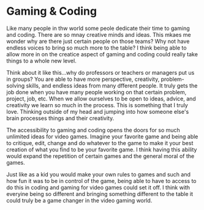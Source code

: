 # Gaming & Coding
 
Like many people in thw world some peole dedicate their time to gaming and coding. There are so mnay creative minds and ideas. This mkaes me wonder why are there just certain people on those teams? Why not have endless voices to bring so much more to the table? I think being able to allow more in on the creatice aspect of gaming and coding could really take things to a whole new level.

Think about it like this...why do professors or teachers or managers put us in groups? You are able to have more perspective, creativity, problem-solving skills, and endless ideas from many dfferent people. It truly gets the job done when you have many people working on that certain problem, project, job, etc. When we allow ourselves to be open to ideas, advice, and creativity we learn so much in the process. This is something that I truly love. Thinking outside of my head and jumping into how someone else's brain processes things and their creativity.

The accessibility to gaming and coding opens the doors for so much unlimited ideas for video games. Imagine your favorite game and being able to critique, edit, change and do whatever to the game to make it your best creation of what you find to be your favorite game. I think having this ability would expand the repetition of certain games and the general moral of the games. 

Just like as a kid you would make your own rules to games and such and how fun it was to be in control of the game, being able to have to access to do this in coding and gaming for video games could set it off. I think with everyine being so different and bringing something different to the table it could truly be a game changer in the video gaming world.  
